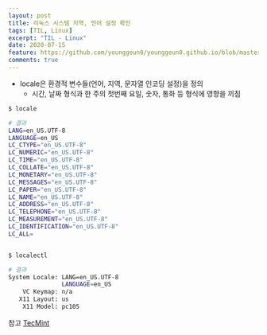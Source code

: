 ```yaml
---
layout: post
title: 리눅스 시스템 지역, 언어 설정 확인
tags: [TIL, Linux]
excerpt: "TIL - Linux"
date: 2020-07-15
feature: https://github.com/younggeun0/younggeun0.github.io/blob/master/_posts/img/til/til.png?raw=true
comments: true
---
```

 
* locale은 환경적 변수들(언어, 지역, 문자열 인코딩 설정)을 정의
  * 시간, 날짜 형식과 한 주의 첫번째 요일, 숫자, 통화 등 형식에 영향을 끼침

```bash
$ locale

# 결과
LANG=en_US.UTF-8
LANGUAGE=en_US
LC_CTYPE="en_US.UTF-8"
LC_NUMERIC="en_US.UTF-8"
LC_TIME="en_US.UTF-8"
LC_COLLATE="en_US.UTF-8"
LC_MONETARY="en_US.UTF-8"
LC_MESSAGES="en_US.UTF-8"
LC_PAPER="en_US.UTF-8"
LC_NAME="en_US.UTF-8"
LC_ADDRESS="en_US.UTF-8"
LC_TELEPHONE="en_US.UTF-8"
LC_MEASUREMENT="en_US.UTF-8"
LC_IDENTIFICATION="en_US.UTF-8"
LC_ALL=


$ localectl

# 결과
System Locale: LANG=en_US.UTF-8
               LANGUAGE=en_US
    VC Keymap: n/a
   X11 Layout: us
    X11 Model: pc105
```

참고 [TecMint](https://www.tecmint.com/set-system-locales-in-linux/)